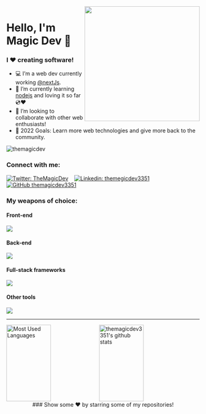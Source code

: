 
<img src='https://user-images.githubusercontent.com/107703448/206423118-9b0c0459-d818-4355-8515-81dbbf620015.jpg' width="300px" align="right"/> 

# Hello, I'm Magic Dev 👋

### I ❤️ creating software!
- 💻 I’m a web dev currently working [@nextJs](https://nextjs.org/).
- 📖 I’m currently learning [nodejs](https://nodejs.org/) and loving it so far 💿❤️
- 🤝 I’m looking to collaborate with other web enthusiasts!
- 🎯 2022 Goals: Learn more web technologies and give more back to the community.

<p align="left"> <img src="https://komarev.com/ghpvc/?username=themagicdev3351&label=Views&color=blue&style=flat&label=Profile+views" alt="themagicdev" /> </p>

### Connect with me:

[![Twitter: TheMagicDev](https://img.shields.io/twitter/follow/TheMagicDev?style=social)][twitter]&nbsp;&nbsp;&nbsp;
[![Linkedin: themegicdev3351](https://img.shields.io/badge/themegicdev3351-blue?style=flat&logo=Linkedin&logoColor=white&link=https://www.linkedin.com/in/themegicdev3351/)][linkedin]&nbsp;&nbsp;&nbsp;
[![GitHub themagicdev3351](https://img.shields.io/github/followers/themagicdev3351?label=follow&style=social)][github]&nbsp;&nbsp;&nbsp; 

### My weapons of choice:

#### Front-end
<img src="https://skillicons.dev/icons?i=html,css,js,react,bootstrap,materialui" />

#### Back-end
<img src="https://skillicons.dev/icons?i=php,nodejs,express,mongodb" />

#### Full-stack frameworks
<img src="https://skillicons.dev/icons?i=remix,nextjs,wordpress" />

#### Other tools
<img src="https://skillicons.dev/icons?i=git,linux,vscode,bash" />

<br />

<hr/>
<div align="left" >  
   <a href="https://github.com/themagicdev3351" style="display: flex;">
   <img height="200em" width="48%" src="https://github-readme-stats.vercel.app/api/top-langs/?username=themagicdev3351&layout=compact&langs_count=7&theme=chartreuse-dark" alt="Most Used Languages"/>
   <img height="200em" width="48%" src="https://github-readme-stats.vercel.app/api?username=themagicdev3351&show_icons=true&theme=dark&line_height=27" alt="themagicdev3351's github stats"/>
</a>
</div>

<div align="center">
### Show some ❤️ by starring some of my repositories!
</div>

    
[draf]: https://themagicdev3351.netlify.app
[website]: https://themagicdev3351.dev?utm_source="github"&utm_medium="social-media"
[twitter]: https://twitter.com/TheMagicDev
[linkedin]: https://www.linkedin.com/in/bhautik-vadadoriya/
[github]: https://www.github.com/themagicdev3351
